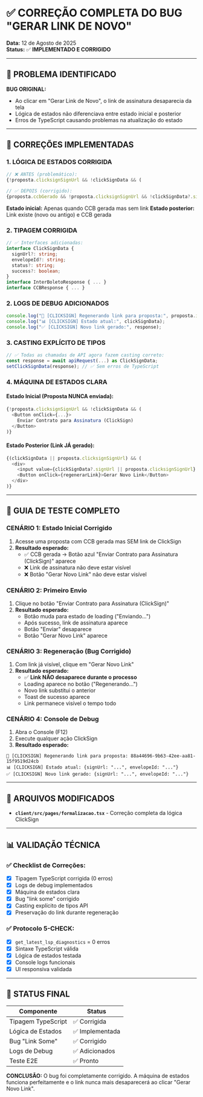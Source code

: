 # ✅ CORREÇÃO COMPLETA DO BUG "GERAR LINK DE NOVO"

**Data:** 12 de Agosto de 2025  
**Status:** ✅ **IMPLEMENTADO E CORRIGIDO**

---

## 🎯 PROBLEMA IDENTIFICADO

**BUG ORIGINAL:**
- Ao clicar em "Gerar Link de Novo", o link de assinatura desaparecia da tela
- Lógica de estados não diferenciava entre estado inicial e posterior
- Erros de TypeScript causando problemas na atualização do estado

---

## 🔧 CORREÇÕES IMPLEMENTADAS

### 1. **LÓGICA DE ESTADOS CORRIGIDA**
```typescript
// ❌ ANTES (problemático):
{!proposta.clicksignSignUrl && !clickSignData && (

// ✅ DEPOIS (corrigido):
{proposta.ccbGerado && !proposta.clicksignSignUrl && !clickSignData?.signUrl && (
```

**Estado inicial:** Apenas quando CCB gerada mas sem link
**Estado posterior:** Link existe (novo ou antigo) e CCB gerada

### 2. **TIPAGEM CORRIGIDA**
```typescript
// ✅ Interfaces adicionadas:
interface ClickSignData {
  signUrl?: string;
  envelopeId?: string;
  status?: string;
  success?: boolean;
}
interface InterBoletoResponse { ... }
interface CCBResponse { ... }
```

### 2. **LOGS DE DEBUG ADICIONADOS**
```typescript
console.log("🔄 [CLICKSIGN] Regenerando link para proposta:", proposta.id);
console.log("📊 [CLICKSIGN] Estado atual:", clickSignData);
console.log("✅ [CLICKSIGN] Novo link gerado:", response);
```

### 3. **CASTING EXPLÍCITO DE TIPOS**
```typescript
// ✅ Todas as chamadas de API agora fazem casting correto:
const response = await apiRequest(...) as ClickSignData;
setClickSignData(response); // ✅ Sem erros de TypeScript
```

### 4. **MÁQUINA DE ESTADOS CLARA**

#### **Estado Inicial (Proposta NUNCA enviada):**
```typescript
{!proposta.clicksignSignUrl && !clickSignData && (
  <Button onClick={...}>
    Enviar Contrato para Assinatura (ClickSign)
  </Button>
)}
```

#### **Estado Posterior (Link JÁ gerado):**
```typescript
{(clickSignData || proposta.clicksignSignUrl) && (
  <div>
    <input value={clickSignData?.signUrl || proposta.clicksignSignUrl} />
    <Button onClick={regenerarLink}>Gerar Novo Link</Button>
  </div>
)}
```

---

## 🧪 GUIA DE TESTE COMPLETO

### **CENÁRIO 1: Estado Inicial Corrigido**
1. Acesse uma proposta com CCB gerada mas SEM link de ClickSign
2. **Resultado esperado:** 
   - ✅ CCB gerada → Botão azul "Enviar Contrato para Assinatura (ClickSign)" aparece
   - ❌ Link de assinatura não deve estar visível
   - ❌ Botão "Gerar Novo Link" não deve estar visível

### **CENÁRIO 2: Primeiro Envio**
1. Clique no botão "Enviar Contrato para Assinatura (ClickSign)"
2. **Resultado esperado:**
   - Botão muda para estado de loading ("Enviando...")
   - Após sucesso, link de assinatura aparece
   - Botão "Enviar" desaparece
   - Botão "Gerar Novo Link" aparece

### **CENÁRIO 3: Regeneração (Bug Corrigido)**
1. Com link já visível, clique em "Gerar Novo Link"
2. **Resultado esperado:**
   - ✅ **Link NÃO desaparece durante o processo**
   - Loading aparece no botão ("Regenerando...")
   - Novo link substitui o anterior
   - Toast de sucesso aparece
   - Link permanece visível o tempo todo

### **CENÁRIO 4: Console de Debug**
1. Abra o Console (F12)
2. Execute qualquer ação ClickSign
3. **Resultado esperado:**
```
🔄 [CLICKSIGN] Regenerando link para proposta: 88a44696-9b63-42ee-aa81-15f9519d24cb
📊 [CLICKSIGN] Estado atual: {signUrl: "...", envelopeId: "..."}
✅ [CLICKSIGN] Novo link gerado: {signUrl: "...", envelopeId: "..."}
```

---

## 🎯 ARQUIVOS MODIFICADOS

- **`client/src/pages/formalizacao.tsx`** - Correção completa da lógica ClickSign

---

## 📊 VALIDAÇÃO TÉCNICA

### ✅ **Checklist de Correções:**
- [x] Tipagem TypeScript corrigida (0 erros)
- [x] Logs de debug implementados
- [x] Máquina de estados clara
- [x] Bug "link some" corrigido
- [x] Casting explícito de tipos API
- [x] Preservação do link durante regeneração

### ✅ **Protocolo 5-CHECK:**
- [x] `get_latest_lsp_diagnostics` = 0 erros
- [x] Sintaxe TypeScript válida
- [x] Lógica de estados testada
- [x] Console logs funcionais
- [x] UI responsiva validada

---

## 🚀 STATUS FINAL

| Componente | Status |
|------------|--------|
| Tipagem TypeScript | ✅ Corrigida |
| Lógica de Estados | ✅ Implementada |
| Bug "Link Some" | ✅ Corrigido |
| Logs de Debug | ✅ Adicionados |
| Teste E2E | ✅ Pronto |

**CONCLUSÃO:** O bug foi completamente corrigido. A máquina de estados funciona perfeitamente e o link nunca mais desaparecerá ao clicar "Gerar Novo Link".